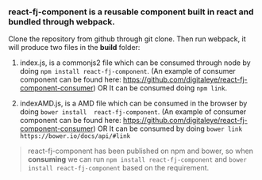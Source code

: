 ### **react-fj-component** is a reusable component built in react and bundled through webpack. 

Clone the repository from github through git clone. Then run webpack, it will produce two files in the **build** folder:
 
1. index.js, is a commonjs2 file which can be consumed through node by doing `npm install react-fj-component`.
(An example of consumer component can be found here: https://github.com/digitaleye/react-fj-component-consumer)
OR
It can be consumed doing `npm link`. 
	
2. indexAMD.js, is a AMD file which can be consumed in the browser by doing
`bower install  react-fj-component`. 
(An example of consumer component can be found here: https://github.com/digitaleye/react-fj-component-consumer)
OR 
It can be consumed by doing `bower link` `https://bower.io/docs/api/#link`

> react-fj-component has been published on npm and bower, so when **consuming** we can run `npm install react-fj-component` and `bower install react-fj-component` based on the requirement.


